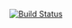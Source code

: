 [![Build Status](https://travis-ci.org/klaeufer/mockito-issue-spy-scala.svg?branch=master)](https://travis-ci.org/klaeufer/mockito-issue-spy-scala)
